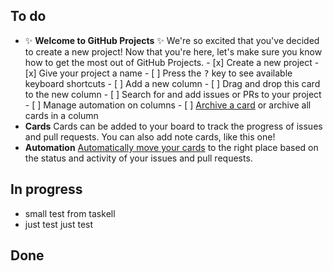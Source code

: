 ## To do

- :sparkles: **Welcome to GitHub Projects** :sparkles: We're so excited that you've decided to create a new project! Now that you're here, let's make sure you know how to get the most out of GitHub Projects. - [x] Create a new project - [x] Give your project a name - [ ] Press the <kbd>?</kbd> key to see available keyboard shortcuts - [ ] Add a new column - [ ] Drag and drop this card to the new column - [ ] Search for and add issues or PRs to your project - [ ] Manage automation on columns - [ ] [Archive a card](https://help.github.com/articles/archiving-cards-on-a-project-board/) or archive all cards in a column 
- **Cards** Cards can be added to your board to track the progress of issues and pull requests. You can also add note cards, like this one! 
- **Automation** [Automatically move your cards](https://help.github.com/articles/configuring-automation-for-project-boards/) to the right place based on the status and activity of your issues and pull requests. 

## In progress

- small test from taskell 
- just test just test

## Done

